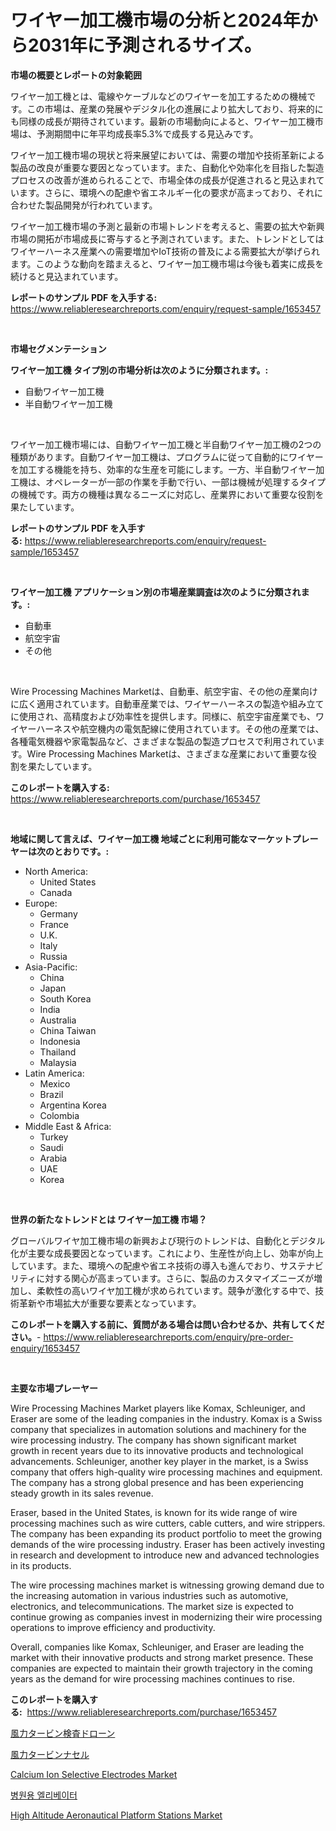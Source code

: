 <p><h1>ワイヤー加工機市場の分析と2024年から2031年に予測されるサイズ。</h1></p><p><strong>市場の概要とレポートの対象範囲</strong></p>
<p><p>ワイヤー加工機とは、電線やケーブルなどのワイヤーを加工するための機械です。この市場は、産業の発展やデジタル化の進展により拡大しており、将来的にも同様の成長が期待されています。最新の市場動向によると、ワイヤー加工機市場は、予測期間中に年平均成長率5.3%で成長する見込みです。</p><p>ワイヤー加工機市場の現状と将来展望においては、需要の増加や技術革新による製品の改良が重要な要因となっています。また、自動化や効率化を目指した製造プロセスの改善が進められることで、市場全体の成長が促進されると見込まれています。さらに、環境への配慮や省エネルギー化の要求が高まっており、それに合わせた製品開発が行われています。</p><p>ワイヤー加工機市場の予測と最新の市場トレンドを考えると、需要の拡大や新興市場の開拓が市場成長に寄与すると予測されています。また、トレンドとしてはワイヤーハーネス産業への需要増加やIoT技術の普及による需要拡大が挙げられます。このような動向を踏まえると、ワイヤー加工機市場は今後も着実に成長を続けると見込まれています。</p></p>
<p><strong>レポートのサンプル PDF を入手する:</strong> <a href="https://www.reliableresearchreports.com/enquiry/request-sample/1653457">https://www.reliableresearchreports.com/enquiry/request-sample/1653457</a></p>
<p>&nbsp;</p>
<p><strong>市場セグメンテーション</strong></p>
<p><strong>ワイヤー加工機 タイプ別の市場分析は次のように分類されます。:</strong></p>
<p><ul><li>自動ワイヤー加工機</li><li>半自動ワイヤー加工機</li></ul></p>
<p>&nbsp;</p>
<p><p>ワイヤー加工機市場には、自動ワイヤー加工機と半自動ワイヤー加工機の2つの種類があります。自動ワイヤー加工機は、プログラムに従って自動的にワイヤーを加工する機能を持ち、効率的な生産を可能にします。一方、半自動ワイヤー加工機は、オペレーターが一部の作業を手動で行い、一部は機械が処理するタイプの機械です。両方の機種は異なるニーズに対応し、産業界において重要な役割を果たしています。</p></p>
<p><strong>レポートのサンプル PDF を入手する:</strong>&nbsp;<a href="https://www.reliableresearchreports.com/enquiry/request-sample/1653457">https://www.reliableresearchreports.com/enquiry/request-sample/1653457</a></p>
<p>&nbsp;</p>
<p><strong> ワイヤー加工機 アプリケーション別の市場産業調査は次のように分類されます。:</strong></p>
<p><ul><li>自動車</li><li>航空宇宙</li><li>その他</li></ul></p>
<p>&nbsp;</p>
<p><p>Wire Processing Machines Marketは、自動車、航空宇宙、その他の産業向けに広く適用されています。自動車産業では、ワイヤーハーネスの製造や組み立てに使用され、高精度および効率性を提供します。同様に、航空宇宙産業でも、ワイヤーハーネスや航空機内の電気配線に使用されています。その他の産業では、各種電気機器や家電製品など、さまざまな製品の製造プロセスで利用されています。Wire Processing Machines Marketは、さまざまな産業において重要な役割を果たしています。</p></p>
<p><strong>このレポートを購入する:</strong>&nbsp; <a href="https://www.reliableresearchreports.com/purchase/1653457">https://www.reliableresearchreports.com/purchase/1653457</a></p>
<p>&nbsp;</p>
<p><strong>地域に関して言えば、ワイヤー加工機 地域ごとに利用可能なマーケットプレーヤーは次のとおりです。:</strong></p>
<p><ul>
    <li>
        North America:
        <ul>
            <li>United States</li>
            <li>Canada</li>
        </ul>
    </li>
    <li>
        Europe:
        <ul>
            <li>Germany</li>
            <li>France</li>
            <li>U.K.</li>
            <li>Italy</li>
            <li>Russia</li>
        </ul>
    </li>
    <li>
        Asia-Pacific:
        <ul>
            <li>China</li>
            <li>Japan</li>
            <li>South Korea</li>
            <li>India</li>
            <li>Australia</li>
            <li>China Taiwan</li>
            <li>Indonesia</li>
            <li>Thailand</li>
            <li>Malaysia</li>
        </ul>
    </li>
    <li>
        Latin America:
        <ul>
            <li>Mexico</li>
            <li>Brazil</li>
            <li>Argentina Korea</li>
            <li>Colombia</li>
        </ul>
    </li>
    <li>
        Middle East & Africa:
        <ul>
            <li>Turkey</li>
            <li>Saudi</li>
            <li>Arabia</li>
            <li>UAE</li>
            <li>Korea</li>
        </ul>
    </li>
    </ul></p>
<p>&nbsp;</p>
<p><strong>世界の新たなトレンドとは ワイヤー加工機 市場？</strong></p>
<p><p>グローバルワイヤ加工機市場の新興および現行のトレンドは、自動化とデジタル化が主要な成長要因となっています。これにより、生産性が向上し、効率が向上しています。また、環境への配慮や省エネ技術の導入も進んでおり、サステナビリティに対する関心が高まっています。さらに、製品のカスタマイズニーズが増加し、柔軟性の高いワイヤ加工機が求められています。競争が激化する中で、技術革新や市場拡大が重要な要素となっています。</p></p>
<p><strong>このレポートを購入する前に、質問がある場合は問い合わせるか、共有してください。</strong>- <a href="https://www.reliableresearchreports.com/enquiry/pre-order-enquiry/1653457">https://www.reliableresearchreports.com/enquiry/pre-order-enquiry/1653457</a></p>
<p>&nbsp;</p>
<p><strong>主要な市場プレーヤー</strong></p>
<p><p>Wire Processing Machines Market players like Komax, Schleuniger, and Eraser are some of the leading companies in the industry. Komax is a Swiss company that specializes in automation solutions and machinery for the wire processing industry. The company has shown significant market growth in recent years due to its innovative products and technological advancements. Schleuniger, another key player in the market, is a Swiss company that offers high-quality wire processing machines and equipment. The company has a strong global presence and has been experiencing steady growth in its sales revenue.</p><p>Eraser, based in the United States, is known for its wide range of wire processing machines such as wire cutters, cable cutters, and wire strippers. The company has been expanding its product portfolio to meet the growing demands of the wire processing industry. Eraser has been actively investing in research and development to introduce new and advanced technologies in its products.</p><p>The wire processing machines market is witnessing growing demand due to the increasing automation in various industries such as automotive, electronics, and telecommunications. The market size is expected to continue growing as companies invest in modernizing their wire processing operations to improve efficiency and productivity.</p><p>Overall, companies like Komax, Schleuniger, and Eraser are leading the market with their innovative products and strong market presence. These companies are expected to maintain their growth trajectory in the coming years as the demand for wire processing machines continues to rise.</p></p>
<p><strong>このレポートを購入する:</strong>&nbsp;&nbsp;<a href="https://www.reliableresearchreports.com/purchase/1653457">https://www.reliableresearchreports.com/purchase/1653457</a></p>
<p><p><a href="https://github.com/sghwr779811674/Market-Research-Report-List-1/blob/main/988914310850.md">風力タービン検査ドローン</a></p><p><a href="https://github.com/dandier2003/Market-Research-Report-List-1/blob/main/308172610851.md">風力タービンナセル</a></p><p><a href="https://github.com/dringals/Market-Research-Report-List-3/blob/main/calcium-ion-selective-electrodes-market.md">Calcium Ion Selective Electrodes Market</a></p><p><a href="https://github.com/vdhdwjyp90142/Market-Research-Report-List-1/blob/main/11564459937.md">병원용 엘리베이터</a></p><p><a href="https://issuu.com/reportprime-2/docs/high-altitude-aeronautical-platform-stations-marke">High Altitude Aeronautical Platform Stations Market</a></p></p>